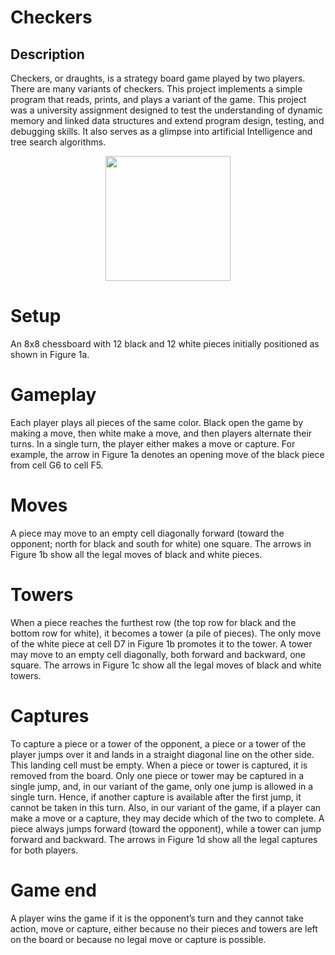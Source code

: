 # Checkers

## Description
Checkers, or draughts, is a strategy board game played by two players. There are many variants of checkers. This project implements a simple program that reads, prints, and plays a variant of the game. This project was a university assignment designed to test the understanding of dynamic memory and linked data structures and extend program design, testing, and debugging skills. It also serves as a glimpse into artificial Intelligence and tree search algorithms.

<p width="100%" align="center">
<img src="https://user-images.githubusercontent.com/94183388/170808819-352ab85e-ea8f-4ac0-800b-ebe8a330c0e1.png" width="200" height="200">
</p>

# Setup 
An 8x8 chessboard with 12 black and 12 white pieces initially positioned as shown in Figure 1a.
# Gameplay
Each player plays all pieces of the same color. Black open the game by making a move, then white
make a move, and then players alternate their turns. In a single turn, the player either makes a move or capture.
For example, the arrow in Figure 1a denotes an opening move of the black piece from cell G6 to cell F5.
# Moves
A piece may move to an empty cell diagonally forward (toward the opponent; north for black and south
for white) one square. The arrows in Figure 1b show all the legal moves of black and white pieces.
# Towers
When a piece reaches the furthest row (the top row for black and the bottom row for white), it becomes
a tower (a pile of pieces). The only move of the white piece at cell D7 in Figure 1b promotes it to the tower. A
tower may move to an empty cell diagonally, both forward and backward, one square. The arrows in Figure 1c
show all the legal moves of black and white towers.
# Captures
To capture a piece or a tower of the opponent, a piece or a tower of the player jumps over it and lands
in a straight diagonal line on the other side. This landing cell must be empty. When a piece or tower is captured,
it is removed from the board. Only one piece or tower may be captured in a single jump, and, in our variant of
the game, only one jump is allowed in a single turn. Hence, if another capture is available after the first jump, it
cannot be taken in this turn. Also, in our variant of the game, if a player can make a move or a capture, they may
decide which of the two to complete. A piece always jumps forward (toward the opponent), while a tower can
jump forward and backward. The arrows in Figure 1d show all the legal captures for both players.
# Game end
A player wins the game if it is the opponent’s turn and they cannot take action, move or capture,
either because no their pieces and towers are left on the board or because no legal move or capture is possible.


